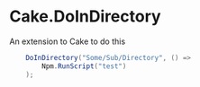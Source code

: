 # Cake.DoInDirectory
An extension to Cake to do this

```cs
    DoInDirectory("Some/Sub/Directory", () =>
        Npm.RunScript("test")
    );
```
